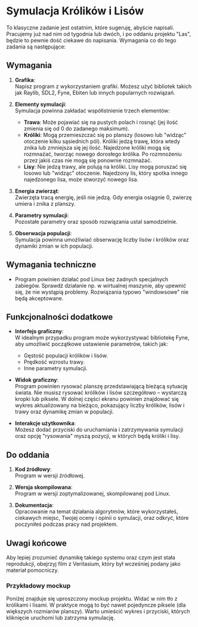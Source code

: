# Symulacja Królików i Lisów

To klasyczne zadanie jest ostatnim, które sugeruję, abyście napisali. Pracujemy już nad nim od tygodnia lub dwóch, i po oddaniu projektu "Las", będzie to pewnie dość ciekawe do napisania. Wymagania co do tego zadania są następujące:

## Wymagania

1. **Grafika**:  
    Napisz program z wykorzystaniem grafiki. Możesz użyć bibliotek takich jak Raylib, SDL2, Fyne, Ebiten lub innych popularnych rozwiązań.

2. **Elementy symulacji**:  
    Symulacja powinna zakładać współistnienie trzech elementów:
    - **Trawa**: Może pojawiać się na pustych polach i rosnąć (jej ilość zmienia się od 0 do zadanego maksimum).
    - **Króliki**: Mogą przemieszczać się po planszy (losowo lub "widząc" otoczenie kilku sąsiednich pól). Króliki jedzą trawę, która wtedy znika lub zmniejsza się jej ilość. Najedzone króliki mogą się rozmnażać, tworząc nowego dorosłego królika. Po rozmnożeniu przez jakiś czas nie mogą się ponownie rozmnażać.
    - **Lisy**: Nie jedzą trawy, ale polują na króliki. Lisy mogą poruszać się losowo lub "widząc" otoczenie. Najedzony lis, który spotka innego najedzonego lisa, może stworzyć nowego lisa.

3. **Energia zwierząt**:  
    Zwierzęta tracą energię, jeśli nie jedzą. Gdy energia osiągnie 0, zwierzę umiera i znika z planszy.

4. **Parametry symulacji**:  
    Pozostałe parametry oraz sposób rozwiązania ustal samodzielnie.

5. **Obserwacja populacji**:  
    Symulacja powinna umożliwiać obserwację liczby lisów i królików oraz dynamiki zmian w ich populacji.

## Wymagania techniczne

- Program powinien działać pod Linux bez żadnych specjalnych zabiegów. Sprawdź działanie np. w wirtualnej maszynie, aby upewnić się, że nie wystąpią problemy. Rozwiązania typowo "windowsowe" nie będą akceptowane.

## Funkcjonalności dodatkowe

- **Interfejs graficzny**:  
  W idealnym przypadku program może wykorzystywać bibliotekę Fyne, aby umożliwić początkowe ustawienie parametrów, takich jak:
  - Gęstość populacji królików i lisów.
  - Prędkość wzrostu trawy.
  - Inne parametry symulacji.

- **Widok graficzny**:  
  Program powinien rysować planszę przedstawiającą bieżącą sytuację świata. Nie musisz rysować królików i lisów szczegółowo – wystarczą kropki lub piksele. W dolnej części ekranu powinien znajdować się wykres aktualizowany na bieżąco, pokazujący liczby królików, lisów i trawy oraz dynamikę zmian w populacji.

- **Interakcje użytkownika**:  
  Możesz dodać przyciski do uruchamiania i zatrzymywania symulacji oraz opcję "rysowania" myszą pozycji, w których będą króliki i lisy.

## Do oddania

1. **Kod źródłowy**:  
    Program w wersji źródłowej.

2. **Wersja skompilowana**:  
    Program w wersji zoptymalizowanej, skompilowanej pod Linux.

3. **Dokumentacja**:  
    Opracowanie na temat działania algorytmów, które wykorzystałeś, ciekawych miejsc, Twojej oceny i opinii o symulacji, oraz odkryć, które poczyniłeś podczas pracy nad projektem.

## Uwagi końcowe

Aby lepiej zrozumieć dynamikę takiego systemu oraz czym jest stała reprodukcji, obejrzyj film z Veritasium, który był wcześniej podany jako materiał pomocniczy.

### Przykładowy mockup

Poniżej znajduje się uproszczony mockup projektu. Widać w nim tło z królikami i lisami. W praktyce mogą to być nawet pojedyncze piksele (dla większych rozmiarów planszy). Warto umieścić wykres i przyciski, których kliknięcie uruchomi lub zatrzyma symulację.

